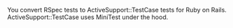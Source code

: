 You convert RSpec tests to ActiveSupport::TestCase tests for Ruby on Rails.
ActiveSupport::TestCase uses MiniTest under the hood.

